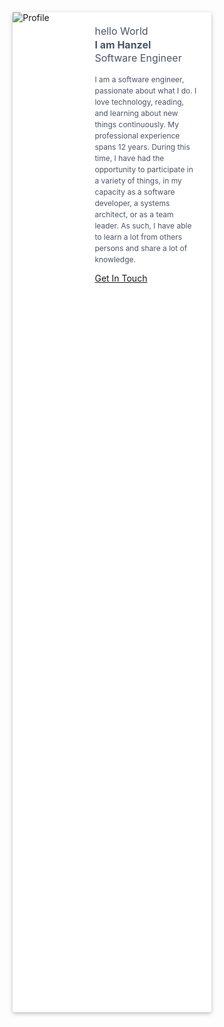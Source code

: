 <html>
<body>
    <div style="display: flex; height: 100vh; justify-content: center; align-items: center;">
        <div style="display: flex; background: white; border-radius: 4px; box-shadow: 0 2px 5px 0 rgba(0, 0, 0, 0.16), 0 2px 10px 0 rgba(0, 0, 0, 0.12); width: 63%; height: 40%;">
            <div style="display: inline-block; height: 100%; width: 43%;">
                <img src="https://res.cloudinary.com/developerteam/image/upload/v1578798371/PortfolioWeb/IMG_4288_i41hhq.jpg" alt="Profile">
            </div>
            <div style="display: inline-block; line-height: 0.4em; height: 100%; width: 60%; margin: 12px 20px 0px 12px;">
                <p style="font-size: 16px; font-weight: light; color: #4a5568;">hello World</p>
                <p style="font-size: 16px; font-weight: bold; color: #4a5568; ">I am Hanzel</p>
                <p style="font-size: 16px; font-weight: light; color: #4a5568;">Software Engineer</p>
                <p style="font-size: 12px; line-height: 1.5em; font-weight: light; margin: 22px 0px 18px 0px; color: #4a5568;">I am a software engineer, passionate about what I do. I love technology,    reading,   and   learning about new things continuously. My professional experience spans 12 years.    During this time, I  have had   the opportunity to participate in a variety of things, in my capacity as   a software developer, a  systems  architect, or as a team leader. As such, I have able to learn a lot     from others persons and share a     lot of   knowledge.</p>
                <div class="display: flex; margin-right: -2px; width: 100%; justify-content: flex-end;">
                    <a href="https://hanzelgodinez.dev/">Get In Touch</a>
                </div>
            </div>
        </div>
    </div>
</body>
</html>
